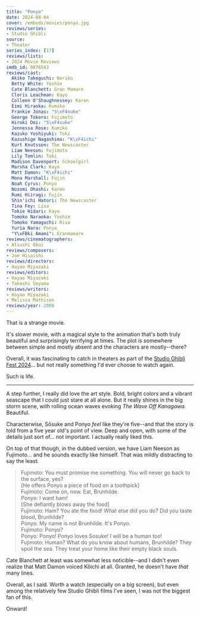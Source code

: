 ```yaml
---
title: "Ponyo"
date: 2024-08-04
cover: /embeds/movies/ponyo.jpg
reviews/series:
- Studio Ghibli
source:
- Theater
series_index: [17]
reviews/lists:
- 2024 Movie Reviews
imdb_id: 0876563
reviews/cast:
  Akiko Takeguchi: Noriko
  Betty White: Yoshie
  Cate Blanchett: Gran Mamare
  Cloris Leachman: Kayo
  Colleen O'Shaughnessey: Karen
  Eimi Hiraoka: Kumiko
  Frankie Jonas: "S\xF4suke"
  George Tokoro: Fujimoto
  Hiroki Doi: "S\xF4suke"
  Jennessa Rose: Kumiko
  Kazuko Yoshiyuki: Toki
  Kazushige Nagashima: "K\xF4ichi"
  Kurt Knutsson: The Newscaster
  Liam Neeson: Fujimoto
  Lily Tomlin: Toki
  Madison Davenport: Schoolgirl
  Marsha Clark: Kayo
  Matt Damon: "K\xF4ichi"
  Mona Marshall: Fujin
  Noah Cyrus: Ponyo
  Nozomi Ohashi: Karen
  Rumi Hiiragi: Fujin
  Shin'ichi Hatori: The Newscaster
  Tina Fey: Lisa
  Tokie Hidari: Kayo
  Tomoko Naraoka: Yoshie
  Tomoko Yamaguchi: Risa
  Yuria Nara: Ponyo
  "Y\xFBki Amami": Granmamare
reviews/cinematographers:
- Atsushi Okui
reviews/composers:
- Joe Hisaishi
reviews/directors:
- Hayao Miyazaki
reviews/editors:
- Hayao Miyazaki
- Takeshi Seyama
reviews/writers:
- Hayao Miyazaki
- Melissa Mathison
reviews/year: 2008
---
```

That is a strange movie. 

It's slower movie, with a magical style to the animation that's both truly beautiful and surprisingly terrifying at times. The plot is somewhere between simple and mostly absent and the characters are mostly--there? 

Overall, it was fascinating to catch in theaters as part of the [Studio Ghibli Fest 2024](https://gkids.com/ghiblifest/)... but not really something I'd ever choose to watch again. 

Such is life. 

<!--more-->

- - - 

A step further, I really did love the art style. Bold, bright colors and a vibrant seascape that I could just stare at all alone. But it really shines in the big storm scene, with rolling ocean waves evoking *The Wave Off Kanagawa*. Beautiful. 

Characterwise, Sôsuke and Ponyo *feel* like they're five--and that the story is told from a five year old's point of view. Deep and open, with some of the details just sort of... not important. I actually really liked this. 

On top of that though, in the dubbed version, we have Liam Neeson as Fujimoto... and he sounds exactly like himself. That was mildly distracting to say the least. 

> Fujimoto: You must promise me something. You will never go back to the surface, yes?  
> [He offers Ponyo a piece of food on a toothpick]  
> Fujimoto: Come on, now. Eat, Brunhilde.  
> Ponyo: I want ham!  
> [She defiantly blows away the food]  
> Fujimoto: Ham? You ate the food! What else did you do? Did you taste blood, Brunhilde?  
> Ponyo: My name is not Brunhilde. It's Ponyo.  
> Fujimoto: Ponyo?  
> Ponyo: Ponyo! Ponyo loves Sosuke! I will be a human too!  
> Fujimoto: Human? What do you know about humans, Brunhilde? They spoil the sea. They treat your home like their empty black souls.  

Cate Blanchett at least was somewhat less noticible--and I didn't even realize that Matt Damon voiced Kôichi at all. Granted, he doesn't have *that* many lines. 

Overall, as I said. Worth a watch (especially on a big screen), but even among the relatively few Studio Ghibli films I've seen, I was not the biggest fan of this. 

Onward!